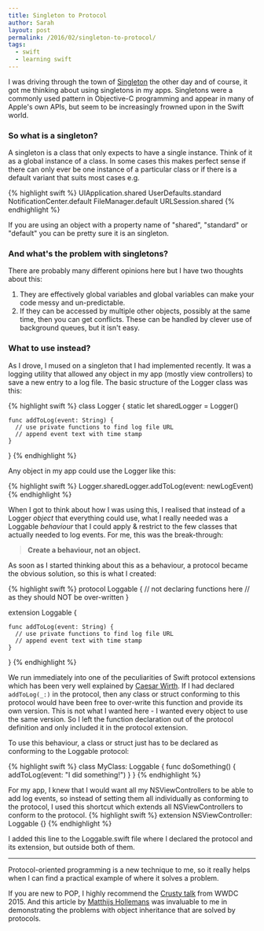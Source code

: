 ```yaml
---
title: Singleton to Protocol
author: Sarah
layout: post
permalink: /2016/02/singleton-to-protocol/
tags:
  - swift
  - learning swift
---
```


I was driving through the town of [Singleton][1] the other day and of course, it got me thinking about using singletons in my apps. Singletons were a commonly used pattern in Objective-C programming and appear in many of Apple's own APIs, but seem to be increasingly frowned upon in the Swift world.

### So what is a singleton? 

A singleton is a class that only expects to have a single instance. Think of it as a global instance of a class. In some cases this makes perfect sense if there can only ever be one instance of a particular class or if there is a default variant that suits most cases e.g.

{% highlight swift %}
UIApplication.shared
UserDefaults.standard
NotificationCenter.default
FileManager.default
URLSession.shared
{% endhighlight %}

If you are using an object with a property name of "shared", "standard" or "default" you can be pretty sure it is an singleton.

### And what's the problem with singletons?

There are probably many different opinions here but I have two thoughts about this:

1. They are effectively global variables and global variables can make your code messy and un-predictable.
2. If they can be accessed by multiple other objects, possibly at the same time, then you can get conflicts. These can be handled by clever use of background queues, but it isn't easy.

### What to use instead?

As I drove, I mused on a singleton that I had implemented recently. It was a logging utility that allowed any object in my app (mostly view controllers) to save a new entry to a log file. The basic structure of the Logger class was this:

{% highlight swift %}
class Logger {
    static let sharedLogger = Logger()

    func addToLog(event: String) {
      // use private functions to find log file URL
      // append event text with time stamp
    }
}
{% endhighlight %}

Any object in my app could use the Logger like this:

{% highlight swift %}
Logger.sharedLogger.addToLog(event: newLogEvent)
{% endhighlight %}

When I got to think about how I was using this, I realised that instead of a Logger *object* that everything could use, what I really needed was a Loggable *behaviour* that I could apply & restrict to the few classes that actually needed to log events. For me, this was the break-through:

> **Create a behaviour, not an object.**

As soon as I started thinking about this as a behaviour, a protocol became the obvious solution, so this is what I created:

{% highlight swift %}
protocol Loggable {
  // not declaring functions here
  // as they should NOT be over-written
}

extension Loggable {

    func addToLog(event: String) {
      // use private functions to find log file URL
      // append event text with time stamp
    }

}
{% endhighlight %}


We run immediately into one of the peculiarities of Swift protocol extensions which has been very well explained by [Caesar Wirth][2]. If I had declared `addToLog(_:)` in the protocol, then any class or struct conforming to this protocol would have been free to over-write this function and provide its own version. This is not what I wanted here - I wanted every object to use the same version. So I left the function declaration out of the protocol definition and only included it in the protocol extension.

To use this behaviour, a class or struct just has to be declared as conforming to the Loggable protocol:

{% highlight swift %}
class MyClass: Loggable {
    func doSomething() {
        addToLog(event: "I did something!")
    }
}
{% endhighlight %}

For my app, I knew that I would want all my NSViewControllers to be able to add log events, so instead of setting them all individually as conforming to the protocol, I used this shortcut which extends all NSViewControllers to conform to the protocol.
{% highlight swift %}
extension NSViewController: Loggable {}
{% endhighlight %}

I added this line to the Loggable.swift file where I declared the protocol and its extension, but outside both of them.

---

Protocol-oriented programming is a new technique to me, so it really helps when I can find a practical example of where it solves a problem.

If you are new to POP, I highly recommend the [Crusty talk][3] from WWDC 2015. And this article by [Matthijs Hollemans][4] was invaluable to me in demonstrating the problems with object inheritance that are solved by protocols.

[1]: https://en.wikipedia.org/wiki/Singleton,_New_South_Wales
[2]: http://cjwirth.com/2016/01/20/swift-protocol-extension-weirdness/
[3]: https://developer.apple.com/videos/play/wwdc2015/408/
[4]: http://matthijshollemans.com/2015/07/22/mixins-and-traits-in-swift-2/